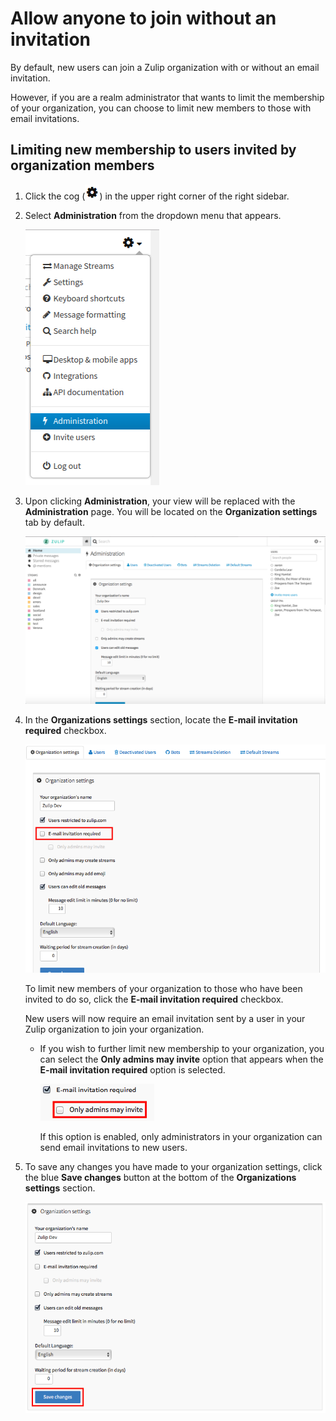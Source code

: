 # Allow anyone to join without an invitation

By default, new users can join a Zulip organization with or without an email
invitation.

However, if you are a realm administrator that wants to limit the membership of
your organization, you can choose to limit new members to those with email
invitations.

## Limiting new membership to users invited by organization members

1. Click the cog (![cog](/static/images/help/cog.png)) in the upper right corner
of the right sidebar.

2. Select **Administration** from the dropdown menu that appears.

    ![Administration dropdown](/static/images/help/administration.png)

3. Upon clicking **Administration**, your view will be replaced with the
**Administration** page. You will be located on the **Organization settings**
tab by default.

    ![Administration page](/static/images/help/admin-window.png)

4. In the **Organizations settings** section, locate the **E-mail invitation required**
checkbox.

    ![Email invitation required](/static/images/help/invite-required.png)

    To limit new members of your organization to those who have been
    invited to do so, click the **E-mail invitation required** checkbox.

    New users will now require an email invitation sent by a user in your Zulip
organization to join your organization.

    * If you wish to further limit new membership to your organization, you can
    select the **Only admins may invite** option that appears when the
    **E-mail invitation required** option is selected.

        ![Admin invitation](/static/images/help/admin-invite-required.png)

        If this option is enabled, only administrators in your organization can
    send email invitations to new users.

5. To save any changes you have made to your organization settings, click the
blue **Save changes** button at the bottom of the **Organizations settings**
section.

    ![Organization settings Save changes](/static/images/help/organization-settings-save.png)
